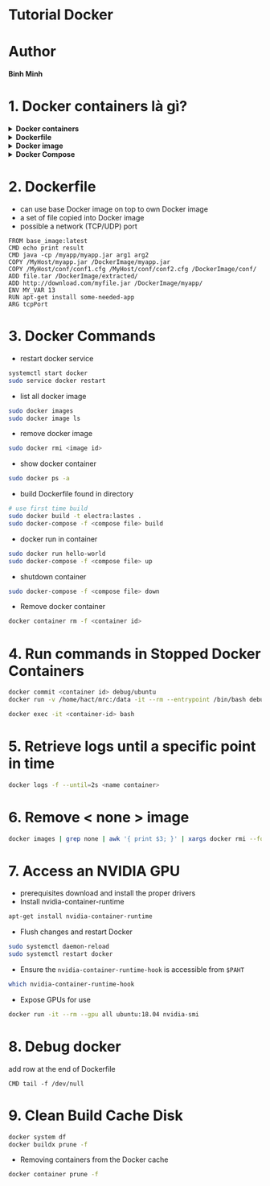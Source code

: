 # Tutorial Docker
# Author
   **Binh Minh**


# 1. Docker containers là gì?

<details>
    <summary> <b> Docker containers </b> </summary>

* seperate the file system and networks between container, unless you explicitly allow it 
* Does not have it own OS like Virtual Machine

</details>

<details>
    <summary><b>Dockerfile</b></summary>

* a set of instructions which are executed by docker command line tool
</details>

<details>
    <summary><b>Docker image</b></summary>

* executes Dockerfile produces a Docker image, all needed files and instructions
* Possible start multiple Docker containers from same Docker image
</details>

<details>
    <summary><b>Docker Compose</b></summary>

* link multiple docker containers into a single composition, which can be installed and start up all at once
</details>


# 2. Dockerfile
* can use base Docker image on top to own Docker image
* a set of file copied into Docker image
* possible a network (TCP/UDP) port 
```base
FROM base_image:latest
CMD echo print result
CMD java -cp /myapp/myapp.jar arg1 arg2
COPY /MyHost/myapp.jar /DockerImage/myapp.jar
COPY /MyHost/conf/conf1.cfg /MyHost/conf/conf2.cfg /DockerImage/conf/
ADD file.tar /DockerImage/extracted/
ADD http://download.com/myfile.jar /DockerImage/myapp/
ENV MY_VAR 13
RUN apt-get install some-needed-app
ARG tcpPort

```
# 3. Docker Commands

* restart docker service
```bash
systemctl start docker
sudo service docker restart
```

* list all docker image
```bash
sudo docker images
sudo docker image ls
```
* remove docker image
```bash
sudo docker rmi <image id>
```
* show docker container
```bash
sudo docker ps -a
```
* build Dockerfile found in directory
```bash
# use first time build
sudo docker build -t electra:lastes .
sudo docker-compose -f <compose file> build
```
* docker run in container
```bash
sudo docker run hello-world
sudo docker-compose -f <compose file> up
```
* shutdown container
```bash
sudo docker-compose -f <compose file> down
```
* Remove docker container
```bash
docker container rm -f <container id>
```
# 4. Run commands in Stopped Docker Containers
```bash
docker commit <container id> debug/ubuntu
docker run -v /home/hact/mrc:/data -it --rm --entrypoint /bin/bash debug/ubuntu
```
```bash
docker exec -it <container-id> bash
```
# 5. Retrieve logs until a specific point in time
```bash
docker logs -f --until=2s <name container>
```
# 6. Remove < none > image
```bash
docker images | grep none | awk '{ print $3; }' | xargs docker rmi --force
```
# 7. Access an NVIDIA GPU
* prerequisites download and install the proper drivers
* Install nvidia-container-runtime
```bash
apt-get install nvidia-container-runtime
```
* Flush changes and restart Docker 
```bash
sudo systemctl daemon-reload
sudo systemctl restart docker
```
* Ensure the `nvidia-container-runtime-hook` is accessible from `$PAHT`
```bash
which nvidia-container-runtime-hook
``` 
* Expose GPUs for use
```bash
docker run -it --rm --gpu all ubuntu:18.04 nvidia-smi
```

# 8. Debug docker
add row at the end of Dockerfile 
```docker
CMD tail -f /dev/null
```

# 9. Clean Build Cache Disk
```bash
docker system df
docker buildx prune -f
```

* Removing containers from the Docker cache
```bash
docker container prune -f
```

